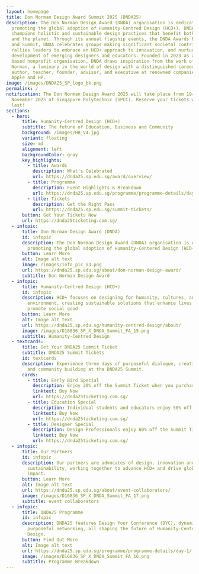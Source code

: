 ```yaml
---
layout: homepage
title: Don Norman Design Award Summit 2025 (DNDA25)
description: The Don Norman Design Award (DNDA) organisation is dedicated to
  promoting the global adoption of Humanity-Centred Design (HCD+). DNDA
  champions holistic and sustainable design practices that benefit both society
  and the planet. Through its annual flagship events, the DNDA Awards Program
  and Summit, DNDA celebrates groups making significant societal contributions,
  rallies leaders to embrace an HCD+ approach to innovation, and nurtures the
  development of emerging designers and educators. Founded in 2023 as a U.S.
  based nonprofit organisation, DNDA draws inspiration from the work of Don
  Norman, a luminary in the world of design with a distinguished career as an
  author, teacher, founder, advisor, and executive at renowned companies such as
  Apple and HP.
image: /images/DNDA25_SP_logo_bk.png
permalink: /
notification: The Don Norman Design Award 2025 will take place from 19–21
  November 2025 at Singapore Polytechnic (SPCC). Reserve your tickets while they
  last!
sections:
  - hero:
      title: Humanity-Centred Design (HCD+)
      subtitle: The future of Education, Business and Community
      background: /images/HB_V4.jpg
      variant: floating
      size: md
      alignment: left
      backgroundColor: gray
      key_highlights:
        - title: Awards
          description: What's Celebrated
          url: https://dnda25.sp.edu.sg/award/overview/
        - title: Programme
          description: Event Highlights & Breakdown
          url: https://dnda25.sp.edu.sg/programme/programme-details/day-1/
        - title: Tickets
          description: Get the Right Pass
          url: https://dnda25.sp.edu.sg/summit-tickets/
      button: Get Your Tickets Now
      url: https://dnda25ticketing.com.sg/
  - infopic:
      title: Don Norman Design Award (DNDA)
      id: infopic
      description: The Don Norman Design Award (DNDA) organisation is dedicated to
        promoting the global adoption of Humanity-Centered Design (HCD+).
      button: Learn More
      alt: Image alt text
      image: /images/Info_pic_V3.png
      url: https://dnda25.sp.edu.sg/about/don-norman-design-award/
      subtitle: Don Norman Design Award
  - infopic:
      title: Humanity-Centred Design (HCD+)
      id: infopic
      description: HCD+ focuses on designing for humanity, cultures, and the
        environment, creating sustainable solutions that enhance lives and
        promote social good.
      button: Learn More
      alt: Image alt text
      url: https://dnda25.sp.edu.sg/humanity-centred-design/about/
      image: /images/D16836_SP_X_DNDA_Summit_FA_15.png
      subtitle: Humanity-Centred Design
  - textcards:
      title: Get Your DNDA25 Summit Ticket
      subtitle: DNDA25 Summit Tickets
      id: textcards
      description: Experience three days of purposeful dialogue, creative exploration
        and community building at the DNDA25 Summit.
      cards:
        - title: Early Bird Special
          description: Enjoy 20% off the Summit Ticket when you purchase early.
          linktext: Buy Now
          url: https://dnda25ticketing.com.sg/
        - title: Education Special
          description: Individual students and educators enjoy 50% off the Summit Ticket.
          linktext: Buy Now
          url: https://dnda25ticketing.com.sg/
        - title: Designer Special
          description: Design Professionals enjoy 60% off the Summit Ticket.
          linktext: Buy Now
          url: https://dnda25ticketing.com.sg/
  - infopic:
      title: Our Partners
      id: infopic
      description: Our partners are advocates of design, innovation and
        sustainability, working together to advance HCD+ and drive global
        impact.
      button: Learn More
      alt: Image alt text
      url: https://dnda25.sp.edu.sg/about/event-collaborators/
      image: /images/D16836_SP_X_DNDA_Summit_FA_17.png
      subtitle: event collaborators
  - infopic:
      title: DNDA25 Programme
      id: infopic
      description: DNDA25 features Design Your Conference (DYC), dynamic panels and
        purposeful networking, all shaping the future of Humanity-Centred
        Design.
      button: Find Out More
      alt: Image alt text
      url: https://dnda25.sp.edu.sg/programme/programme-details/day-1/
      image: /images/D16836_SP_X_DNDA_Summit_FA_16.png
      subtitle: Programme Breakdown
---
```

